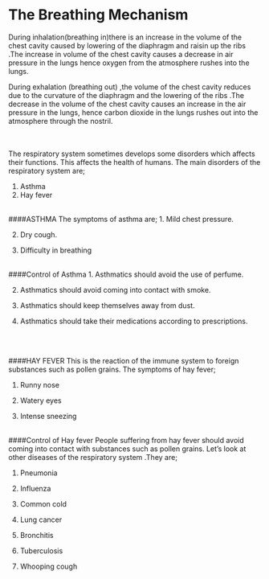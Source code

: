 # The Breathing Mechanism

During inhalation(breathing in)there is an increase in the volume of the chest cavity caused by lowering of the diaphragm and raisin up the ribs .The increase in volume of the chest cavity causes a decrease in air pressure in the lungs hence oxygen from the atmosphere rushes into the lungs.

During exhalation (breathing out) ,the volume of the chest cavity reduces due to  the curvature of the diaphragm and the lowering of the ribs .The decrease in the volume of the chest cavity causes an increase  in the air pressure in the lungs, hence carbon dioxide in the lungs rushes out into the atmosphere through the nostril.

<br><br>
The respiratory system sometimes develops some disorders which affects their functions. This affects the health of humans. The main disorders of the respiratory system are;

1.	Asthma
2.	Hay fever

<br>
####ASTHMA
The symptoms of asthma are;
1. Mild chest pressure.

2. Dry cough.

3. Difficulty in breathing

<br>
####Control of Asthma
1. Asthmatics should avoid the use of perfume.

2. Asthmatics should avoid coming into contact with smoke.

3. Asthmatics should keep themselves away from dust.

4. Asthmatics should take their medications according to prescriptions.


<br><br>

####HAY FEVER
This is the reaction of the immune system to foreign substances such as pollen grains. The symptoms of hay fever;

1. Runny nose

2. Watery eyes

3. Intense sneezing

<br>
####Control of Hay fever
People suffering from hay fever should avoid coming into contact with substances such as pollen grains.
Let’s look at other diseases of the respiratory system .They are;

1. Pneumonia

2. Influenza

3. Common cold

4. Lung cancer

5. Bronchitis

6. Tuberculosis

7. Whooping cough


